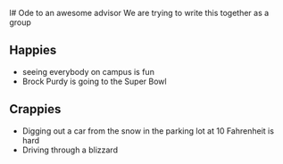 l# Ode to an awesome advisor
We are trying to write this together as a group


## Happies

- seeing everybody on campus is fun
- Brock Purdy is going to the Super Bowl

## Crappies

- Digging out a car from the snow in the parking lot at 10 Fahrenheit is hard
- Driving through a blizzard
